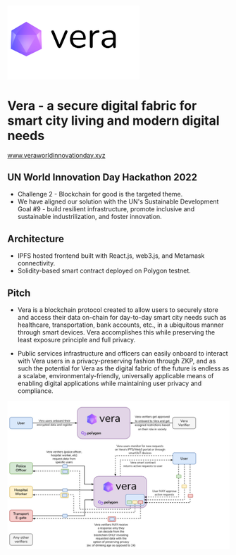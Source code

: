 <img src="https://github.com/gradytucker/Vera/blob/main/src/assets/images/vera.png" width="300" >

# Vera - a secure digital fabric for smart city living and modern digital needs

www.veraworldinnovationday.xyz

## UN World Innovation Day Hackathon 2022
- Challenge 2 - Blockchain for good is the targeted theme.
- We have aligned our solution with the UN's Sustainable Development Goal #9 - build resilient infrastructure, promote inclusive and sustainable industrilization, and foster innovation.

## Architecture
- IPFS hosted frontend built with React.js, web3.js, and Metamask connectivity.
- Solidity-based smart contract deployed on Polygon testnet.

## Pitch
- Vera is a blockchain protocol created to allow users to securely store and access their data on-chain for day-to-day smart city needs such as healthcare, transportation, bank accounts, etc., in a ubiquitous manner through smart devices. Vera accomplishes this while preserving the least exposure principle and full privacy.

- Public services infrastructure and officers can easily onboard to interact with Vera users in a privacy-preserving fashion through ZKP, and as such the potential for Vera as the digital fabric of the future is endless as a scalabe, environmentaly-friendly, universally applicable means of enabling digital applications while maintaining user privacy and compliance.

<img src ="https://github.com/gradytucker/Vera/blob/main/src/assets/images/Vera_Architecture.jpg">
